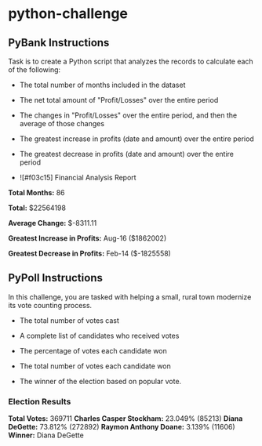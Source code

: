 # python-challenge



## PyBank Instructions

Task is to create a Python script that analyzes the records to calculate each of the following:

* The total number of months included in the dataset

* The net total amount of "Profit/Losses" over the entire period

* The changes in "Profit/Losses" over the entire period, and then the average of those changes

* The greatest increase in profits (date and amount) over the entire period

* The greatest decrease in profits (date and amount) over the entire period

- ![#f03c15] Financial Analysis Report 

**Total Months:** 86

**Total:** $22564198

**Average Change:** $-8311.11

**Greatest Increase in Profits:** Aug-16 ($1862002)

**Greatest Decrease in Profits:** Feb-14 ($-1825558)


## PyPoll Instructions

In this challenge, you are tasked with helping a small, rural town modernize its vote counting process.

* The total number of votes cast

* A complete list of candidates who received votes

* The percentage of votes each candidate won

* The total number of votes each candidate won

* The winner of the election based on popular vote.

### Election Results
**Total Votes:** 369711
**Charles Casper Stockham:** 23.049% (85213)
**Diana DeGette:** 73.812% (272892)
**Raymon Anthony Doane:** 3.139% (11606)
**Winner:** Diana DeGette
